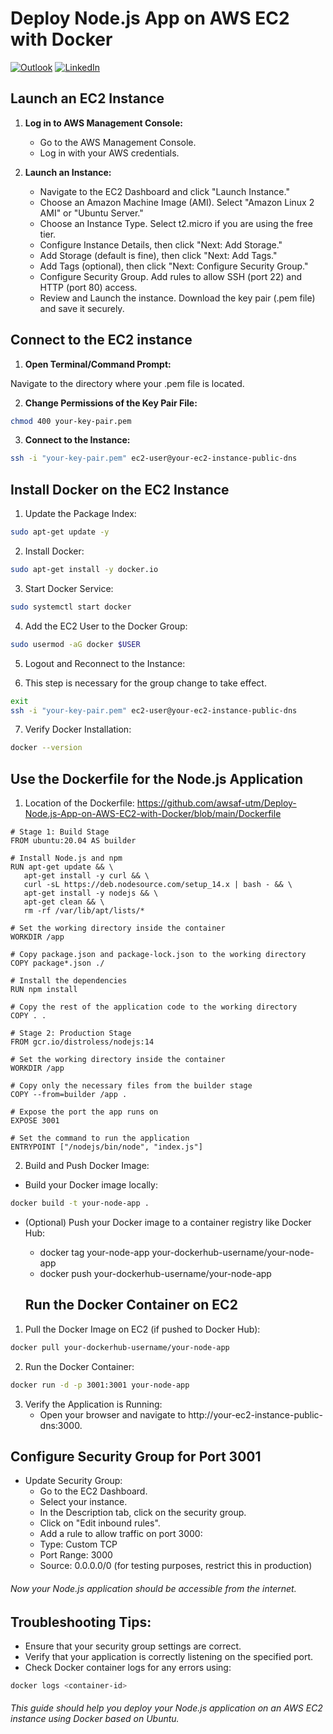 # Deploy Node.js App on AWS EC2 with Docker

[![Outlook](https://img.shields.io/badge/Outlook-0078D4?style=for-the-badge&logo=microsoft-outlook&logoColor=white)](mailto:engzaman2020@outlook.com) [![LinkedIn](https://img.shields.io/badge/linkedin-%230077B5.svg?style=for-the-badge&logo=linkedin&logoColor=white)](https://www.linkedin.com/in/ahmad-awsaf-uz-zaman/)

## Launch an EC2 Instance

1. **Log in to AWS Management Console:**

	- Go to the AWS Management Console.
	- Log in with your AWS credentials.

2. **Launch an Instance:**

	- Navigate to the EC2 Dashboard and click "Launch Instance."
	- Choose an Amazon Machine Image (AMI). Select "Amazon Linux 2 AMI" or "Ubuntu Server."
	- Choose an Instance Type. Select t2.micro if you are using the free tier.
	- Configure Instance Details, then click "Next: Add Storage."
	- Add Storage (default is fine), then click "Next: Add Tags."
	- Add Tags (optional), then click "Next: Configure Security Group."
	- Configure Security Group. Add rules to allow SSH (port 22) and HTTP (port 80) access.
	- Review and Launch the instance. Download the key pair (.pem file) and save it securely.

## Connect to the EC2 instance

1. **Open Terminal/Command Prompt:**

Navigate to the directory where your .pem file is located.

2. **Change Permissions of the Key Pair File:**
```bash
chmod 400 your-key-pair.pem
```

3. **Connect to the Instance:**
```bash
ssh -i "your-key-pair.pem" ec2-user@your-ec2-instance-public-dns
```

## Install Docker on the EC2 Instance

1. Update the Package Index:
```bash
sudo apt-get update -y
```

2. Install Docker:
```bash
sudo apt-get install -y docker.io
```

3. Start Docker Service:
```bash
sudo systemctl start docker
```

4. Add the EC2 User to the Docker Group:
```bash
sudo usermod -aG docker $USER
```

5. Logout and Reconnect to the Instance:

6. This step is necessary for the group change to take effect.
```bash
exit
ssh -i "your-key-pair.pem" ec2-user@your-ec2-instance-public-dns
```

7. Verify Docker Installation:
```bash
docker --version
 ```
 
## Use the Dockerfile for the Node.js Application
 
1. Location of the Dockerfile:
<https://github.com/awsaf-utm/Deploy-Node.js-App-on-AWS-EC2-with-Docker/blob/main/Dockerfile>


 ```
# Stage 1: Build Stage
FROM ubuntu:20.04 AS builder

# Install Node.js and npm
RUN apt-get update && \
    apt-get install -y curl && \
    curl -sL https://deb.nodesource.com/setup_14.x | bash - && \
    apt-get install -y nodejs && \
    apt-get clean && \
    rm -rf /var/lib/apt/lists/*

# Set the working directory inside the container
WORKDIR /app

# Copy package.json and package-lock.json to the working directory
COPY package*.json ./

# Install the dependencies
RUN npm install

# Copy the rest of the application code to the working directory
COPY . .

# Stage 2: Production Stage
FROM gcr.io/distroless/nodejs:14

# Set the working directory inside the container
WORKDIR /app

# Copy only the necessary files from the builder stage
COPY --from=builder /app .

# Expose the port the app runs on
EXPOSE 3001

# Set the command to run the application
ENTRYPOINT ["/nodejs/bin/node", "index.js"]
```


2. Build and Push Docker Image: 
 
- Build your Docker image locally:
```bash
docker build -t your-node-app .
```

- (Optional) Push your Docker image to a container registry like Docker Hub:
	- docker tag your-node-app your-dockerhub-username/your-node-app
	- docker push your-dockerhub-username/your-node-app

  ## Run the Docker Container on EC2
  
1. Pull the Docker Image on EC2 (if pushed to Docker Hub):
```bash
docker pull your-dockerhub-username/your-node-app
```

2. Run the Docker Container:
```bash
docker run -d -p 3001:3001 your-node-app
```

3. Verify the Application is Running:
	- Open your browser and navigate to http://your-ec2-instance-public-dns:3000.

## Configure Security Group for Port 3001

- Update Security Group:
	- Go to the EC2 Dashboard.
	- Select your instance.
	- In the Description tab, click on the security group.
	- Click on "Edit inbound rules".
	- Add a rule to allow traffic on port 3000:
	- Type: Custom TCP
	- Port Range: 3000
	- Source: 0.0.0.0/0 (for testing purposes, restrict this in production)

###### Now your Node.js application should be accessible from the internet.

## Troubleshooting Tips:
- Ensure that your security group settings are correct.
- Verify that your application is correctly listening on the specified port.
- Check Docker container logs for any errors using:
```bash
docker logs <container-id>
```
###### This guide should help you deploy your Node.js application on an AWS EC2 instance using Docker based on Ubuntu.

 